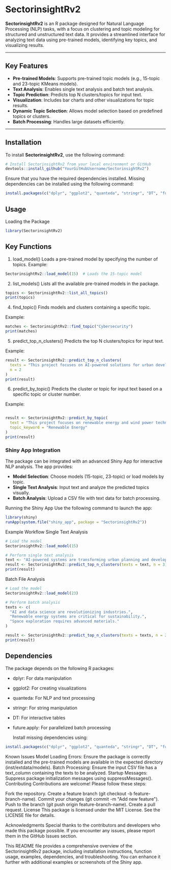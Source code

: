 # SectorinsightRv2

**SectorinsightRv2** is an R package designed for Natural Language Processing (NLP) tasks, with a focus on clustering and topic modeling for structured and unstructured text data. It provides a streamlined interface for analyzing text data using pre-trained models, identifying key topics, and visualizing results.

---

## Key Features

- **Pre-trained Models**: Supports pre-trained topic models (e.g., 15-topic and 23-topic KMeans models).
- **Text Analysis**: Enables single text analysis and batch text analysis.
- **Topic Prediction**: Predicts top N clusters/topics for input text.
- **Visualization**: Includes bar charts and other visualizations for topic results.
- **Dynamic Topic Selection**: Allows model selection based on predefined topics or clusters.
- **Batch Processing**: Handles large datasets efficiently.

---

## Installation

To install **SectorinsightRv2**, use the following command:

```r
# Install SectorinsightRv2 from your local environment or GitHub
devtools::install_github("YourGitHubUsername/SectorinsightRv2")
```
Ensure that you have the required dependencies installed. Missing dependencies can be installed using the following command:

```r
install.packages(c("dplyr", "ggplot2", "quanteda", "stringr", "DT", "future.apply"))
```
## Usage
Loading the Package
```r
library(SectorinsightRv2)
```

## Key Functions
1. load_model()
Loads a pre-trained model by specifying the number of topics.
Example:
```r
SectorinsightRv2::load_model(15)  # Loads the 15-topic model
```
2. list_models()
Lists all the available pre-trained models in the package.
```r
topics <- SectorinsightRv2::list_all_topics()
print(topics)
```
4. find_topic()
Finds models and clusters containing a specific topic.

Example:
```r
matches <- SectorinsightRv2::find_topic("Cybersecurity")
print(matches)
```

5. predict_top_n_clusters()
Predicts the top N clusters/topics for input text.

Example:
```r
result <- SectorinsightRv2::predict_top_n_clusters(
  texts = "This project focuses on AI-powered solutions for urban development.", 
  n = 2
)
print(result)
```
6. predict_by_topic()
Predicts the cluster or topic for input text based on a specific topic or cluster number.

Example:
```r

result <- SectorinsightRv2::predict_by_topic(
  text = "This project focuses on renewable energy and wind power technologies.", 
  topic_keyword = "Renewable Energy"
)
print(result)
```
### Shiny App Integration
The package can be integrated with an advanced Shiny App for interactive NLP analysis. The app provides:

- **Model Selection**: Choose models (15-topic, 23-topic) or load models by topic.
- **Single Text Analysis**: Input text and analyze the predicted topics visually.
- **Batch Analysis**: Upload a CSV file with text data for batch processing.

Running the Shiny App
Use the following command to launch the app:

```r
library(shiny)
runApp(system.file("shiny_app", package = "SectorinsightRv2"))
```
Example Workflow
Single Text Analysis
```r
# Load the model
SectorinsightRv2::load_model(15)

# Perform single text analysis
text <- "AI-powered systems are transforming urban planning and development."
result <- SectorinsightRv2::predict_top_n_clusters(texts = text, n = 3)
print(result)
```
Batch File Analysis
```r
# Load the model
SectorinsightRv2::load_model(23)

# Perform batch analysis
texts <- c(
  "AI and data science are revolutionizing industries.",
  "Renewable energy systems are critical for sustainability.",
  "Space exploration requires advanced materials."
)

result <- SectorinsightRv2::predict_top_n_clusters(texts = texts, n = 2)
print(result)
```
## Dependencies
The package depends on the following R packages:

- dplyr: For data manipulation
- ggplot2: For creating visualizations
- quanteda: For NLP and text processing
- stringr: For string manipulation
- DT: For interactive tables
- future.apply: For parallelized batch processing

  Install missing dependencies using:

```r
install.packages(c("dplyr", "ggplot2", "quanteda", "stringr", "DT", "future.apply"))
```
Known Issues
Model Loading Errors: Ensure the package is correctly installed and the pre-trained models are available in the expected directory (inst/extdata/models).
Batch Processing: Ensure the input CSV file has a text_column containing the texts to be analyzed.
Startup Messages: Suppress package initialization messages using suppressMessages().
Contributing
Contributions are welcome! Please follow these steps:

Fork the repository.
Create a feature branch (git checkout -b feature-branch-name).
Commit your changes (git commit -m "Add new feature").
Push to the branch (git push origin feature-branch-name).
Create a pull request.
License
This package is licensed under the MIT License. See the LICENSE file for details.

Acknowledgments
Special thanks to the contributors and developers who made this package possible. If you encounter any issues, please report them in the GitHub Issues section.

This README file provides a comprehensive overview of the SectorinsightRv2 package, including installation instructions, function usage, examples, dependencies, and troubleshooting. You can enhance it further with additional examples or screenshots of the Shiny app.
